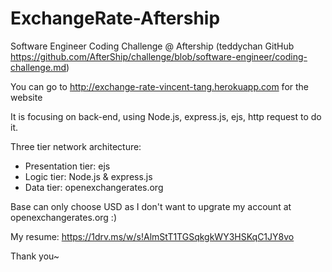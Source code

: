 # ExchangeRate-Aftership
Software Engineer Coding Challenge @ Aftership (teddychan GitHub https://github.com/AfterShip/challenge/blob/software-engineer/coding-challenge.md)

You can go to
http://exchange-rate-vincent-tang.herokuapp.com
for the website

It is focusing on back-end, using Node.js, express.js, ejs, http request to do it. 

Three tier network architecture:
  - Presentation tier:  ejs
  - Logic tier:         Node.js & express.js
  - Data tier:          openexchangerates.org

Base can only choose USD as I don't want to upgrate my account at openexchangerates.org :)

My resume: https://1drv.ms/w/s!AlmStT1TGSqkgkWY3HSKqC1JY8vo

Thank you~
